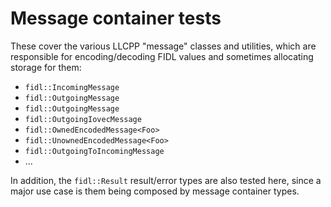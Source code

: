 # Message container tests

These cover the various LLCPP "message" classes and utilities, which are
responsible for encoding/decoding FIDL values and sometimes allocating storage
for them:

  - `fidl::IncomingMessage`
  - `fidl::OutgoingMessage`
  - `fidl::OutgoingMessage`
  - `fidl::OutgoingIovecMessage`
  - `fidl::OwnedEncodedMessage<Foo>`
  - `fidl::UnownedEncodedMessage<Foo>`
  - `fidl::OutgoingToIncomingMessage`
  - ...

In addition, the `fidl::Result` result/error types are also tested here, since
a major use case is them being composed by message container types.
